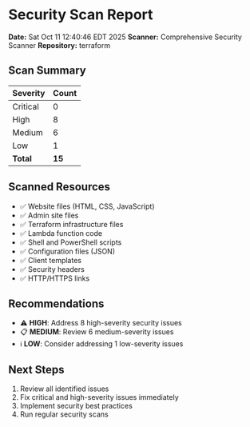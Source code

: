 # Security Scan Report

**Date:** Sat Oct 11 12:40:46 EDT 2025
**Scanner:** Comprehensive Security Scanner
**Repository:** terraform

## Scan Summary

| Severity | Count |
|----------|-------|
| Critical | 0 |
| High     | 8 |
| Medium   | 6 |
| Low      | 1 |
| **Total** | **15** |

## Scanned Resources

- ✅ Website files (HTML, CSS, JavaScript)
- ✅ Admin site files
- ✅ Terraform infrastructure files
- ✅ Lambda function code
- ✅ Shell and PowerShell scripts
- ✅ Configuration files (JSON)
- ✅ Client templates
- ✅ Security headers
- ✅ HTTP/HTTPS links

## Recommendations

- ⚠️ **HIGH**: Address 8 high-severity security issues
- 📋 **MEDIUM**: Review 6 medium-severity issues
- ℹ️ **LOW**: Consider addressing 1 low-severity issues

## Next Steps
1. Review all identified issues
2. Fix critical and high-severity issues immediately
3. Implement security best practices
4. Run regular security scans
